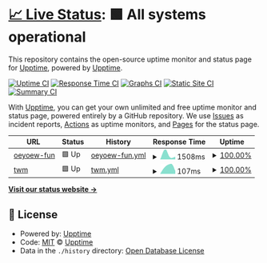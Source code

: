 # [📈 Live Status](https://oeyoews.github.io/upptime/): <!--live status--> **🟩 All systems operational**

This repository contains the open-source uptime monitor and status page for [Upptime](https://upptime.js.org), powered by [Upptime](https://github.com/upptime/upptime).

[![Uptime CI](https://github.com/oeyoews/upptime/workflows/Uptime%20CI/badge.svg)](https://github.com/oeyoews/upptime/actions?query=workflow%3A%22Uptime+CI%22)
[![Response Time CI](https://github.com/oeyoews/upptime/workflows/Response%20Time%20CI/badge.svg)](https://github.com/oeyoews/upptime/actions?query=workflow%3A%22Response+Time+CI%22)
[![Graphs CI](https://github.com/oeyoews/upptime/workflows/Graphs%20CI/badge.svg)](https://github.com/oeyoews/upptime/actions?query=workflow%3A%22Graphs+CI%22)
[![Static Site CI](https://github.com/oeyoews/upptime/workflows/Static%20Site%20CI/badge.svg)](https://github.com/oeyoews/upptime/actions?query=workflow%3A%22Static+Site+CI%22)
[![Summary CI](https://github.com/oeyoews/upptime/workflows/Summary%20CI/badge.svg)](https://github.com/oeyoews/upptime/actions?query=workflow%3A%22Summary+CI%22)

With [Upptime](https://upptime.js.org), you can get your own unlimited and free uptime monitor and status page, powered entirely by a GitHub repository. We use [Issues](https://github.com/upptime/upptime/issues) as incident reports, [Actions](https://github.com/oeyoews/upptime/actions) as uptime monitors, and [Pages](https://https://oeyoew.fun) for the status page.

<!--start: status pages-->
<!-- This summary is generated by Upptime (https://github.com/upptime/upptime) -->
<!-- Do not edit this manually, your changes will be overwritten -->
<!-- prettier-ignore -->
| URL | Status | History | Response Time | Uptime |
| --- | ------ | ------- | ------------- | ------ |
| <img alt="" src="https://oeyoew.fun/favicon.ico" height="13"> [oeyoew-fun](oeyoew.fun) | 🟩 Up | [oeyoew-fun.yml](https://github.com/oeyoews/upptime/commits/HEAD/history/oeyoew-fun.yml) | <details><summary><img alt="Response time graph" src="./graphs/oeyoew-fun/response-time-week.png" height="20"> 1508ms</summary><br><a href="https://oeyoews.github.io/upptime/history/oeyoew-fun"><img alt="Response time 1508" src="https://img.shields.io/endpoint?url=https%3A%2F%2Fraw.githubusercontent.com%2Foeyoews%2Fupptime%2FHEAD%2Fapi%2Foeyoew-fun%2Fresponse-time.json"></a><br><a href="https://oeyoews.github.io/upptime/history/oeyoew-fun"><img alt="24-hour response time 1508" src="https://img.shields.io/endpoint?url=https%3A%2F%2Fraw.githubusercontent.com%2Foeyoews%2Fupptime%2FHEAD%2Fapi%2Foeyoew-fun%2Fresponse-time-day.json"></a><br><a href="https://oeyoews.github.io/upptime/history/oeyoew-fun"><img alt="7-day response time 1508" src="https://img.shields.io/endpoint?url=https%3A%2F%2Fraw.githubusercontent.com%2Foeyoews%2Fupptime%2FHEAD%2Fapi%2Foeyoew-fun%2Fresponse-time-week.json"></a><br><a href="https://oeyoews.github.io/upptime/history/oeyoew-fun"><img alt="30-day response time 1508" src="https://img.shields.io/endpoint?url=https%3A%2F%2Fraw.githubusercontent.com%2Foeyoews%2Fupptime%2FHEAD%2Fapi%2Foeyoew-fun%2Fresponse-time-month.json"></a><br><a href="https://oeyoews.github.io/upptime/history/oeyoew-fun"><img alt="1-year response time 1508" src="https://img.shields.io/endpoint?url=https%3A%2F%2Fraw.githubusercontent.com%2Foeyoews%2Fupptime%2FHEAD%2Fapi%2Foeyoew-fun%2Fresponse-time-year.json"></a></details> | <details><summary><a href="https://oeyoews.github.io/upptime/history/oeyoew-fun">100.00%</a></summary><a href="https://oeyoews.github.io/upptime/history/oeyoew-fun"><img alt="All-time uptime 100.00%" src="https://img.shields.io/endpoint?url=https%3A%2F%2Fraw.githubusercontent.com%2Foeyoews%2Fupptime%2FHEAD%2Fapi%2Foeyoew-fun%2Fuptime.json"></a><br><a href="https://oeyoews.github.io/upptime/history/oeyoew-fun"><img alt="24-hour uptime 100.00%" src="https://img.shields.io/endpoint?url=https%3A%2F%2Fraw.githubusercontent.com%2Foeyoews%2Fupptime%2FHEAD%2Fapi%2Foeyoew-fun%2Fuptime-day.json"></a><br><a href="https://oeyoews.github.io/upptime/history/oeyoew-fun"><img alt="7-day uptime 100.00%" src="https://img.shields.io/endpoint?url=https%3A%2F%2Fraw.githubusercontent.com%2Foeyoews%2Fupptime%2FHEAD%2Fapi%2Foeyoew-fun%2Fuptime-week.json"></a><br><a href="https://oeyoews.github.io/upptime/history/oeyoew-fun"><img alt="30-day uptime 100.00%" src="https://img.shields.io/endpoint?url=https%3A%2F%2Fraw.githubusercontent.com%2Foeyoews%2Fupptime%2FHEAD%2Fapi%2Foeyoew-fun%2Fuptime-month.json"></a><br><a href="https://oeyoews.github.io/upptime/history/oeyoew-fun"><img alt="1-year uptime 100.00%" src="https://img.shields.io/endpoint?url=https%3A%2F%2Fraw.githubusercontent.com%2Foeyoews%2Fupptime%2FHEAD%2Fapi%2Foeyoew-fun%2Fuptime-year.json"></a></details>
| <img alt="" src="https://cdn.jsdelivr.net/gh/oeyoews/img@latest/music-notes.png" height="13"> [twm](twms.vercel.app) | 🟩 Up | [twm.yml](https://github.com/oeyoews/upptime/commits/HEAD/history/twm.yml) | <details><summary><img alt="Response time graph" src="./graphs/twm/response-time-week.png" height="20"> 107ms</summary><br><a href="https://oeyoews.github.io/upptime/history/twm"><img alt="Response time 107" src="https://img.shields.io/endpoint?url=https%3A%2F%2Fraw.githubusercontent.com%2Foeyoews%2Fupptime%2FHEAD%2Fapi%2Ftwm%2Fresponse-time.json"></a><br><a href="https://oeyoews.github.io/upptime/history/twm"><img alt="24-hour response time 107" src="https://img.shields.io/endpoint?url=https%3A%2F%2Fraw.githubusercontent.com%2Foeyoews%2Fupptime%2FHEAD%2Fapi%2Ftwm%2Fresponse-time-day.json"></a><br><a href="https://oeyoews.github.io/upptime/history/twm"><img alt="7-day response time 107" src="https://img.shields.io/endpoint?url=https%3A%2F%2Fraw.githubusercontent.com%2Foeyoews%2Fupptime%2FHEAD%2Fapi%2Ftwm%2Fresponse-time-week.json"></a><br><a href="https://oeyoews.github.io/upptime/history/twm"><img alt="30-day response time 107" src="https://img.shields.io/endpoint?url=https%3A%2F%2Fraw.githubusercontent.com%2Foeyoews%2Fupptime%2FHEAD%2Fapi%2Ftwm%2Fresponse-time-month.json"></a><br><a href="https://oeyoews.github.io/upptime/history/twm"><img alt="1-year response time 107" src="https://img.shields.io/endpoint?url=https%3A%2F%2Fraw.githubusercontent.com%2Foeyoews%2Fupptime%2FHEAD%2Fapi%2Ftwm%2Fresponse-time-year.json"></a></details> | <details><summary><a href="https://oeyoews.github.io/upptime/history/twm">100.00%</a></summary><a href="https://oeyoews.github.io/upptime/history/twm"><img alt="All-time uptime 100.00%" src="https://img.shields.io/endpoint?url=https%3A%2F%2Fraw.githubusercontent.com%2Foeyoews%2Fupptime%2FHEAD%2Fapi%2Ftwm%2Fuptime.json"></a><br><a href="https://oeyoews.github.io/upptime/history/twm"><img alt="24-hour uptime 100.00%" src="https://img.shields.io/endpoint?url=https%3A%2F%2Fraw.githubusercontent.com%2Foeyoews%2Fupptime%2FHEAD%2Fapi%2Ftwm%2Fuptime-day.json"></a><br><a href="https://oeyoews.github.io/upptime/history/twm"><img alt="7-day uptime 100.00%" src="https://img.shields.io/endpoint?url=https%3A%2F%2Fraw.githubusercontent.com%2Foeyoews%2Fupptime%2FHEAD%2Fapi%2Ftwm%2Fuptime-week.json"></a><br><a href="https://oeyoews.github.io/upptime/history/twm"><img alt="30-day uptime 100.00%" src="https://img.shields.io/endpoint?url=https%3A%2F%2Fraw.githubusercontent.com%2Foeyoews%2Fupptime%2FHEAD%2Fapi%2Ftwm%2Fuptime-month.json"></a><br><a href="https://oeyoews.github.io/upptime/history/twm"><img alt="1-year uptime 100.00%" src="https://img.shields.io/endpoint?url=https%3A%2F%2Fraw.githubusercontent.com%2Foeyoews%2Fupptime%2FHEAD%2Fapi%2Ftwm%2Fuptime-year.json"></a></details>

<!--end: status pages-->

[**Visit our status website →**](https://oeyoews.github.io/upptime/)

## 📄 License

- Powered by: [Upptime](https://github.com/upptime/upptime)
- Code: [MIT](./LICENSE) © [Upptime](https://upptime.js.org)
- Data in the `./history` directory: [Open Database License](https://opendatacommons.org/licenses/odbl/1-0/)
